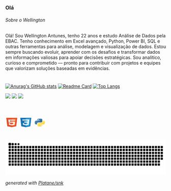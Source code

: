 ### Olá 

###### Sobre o Wellington
Olá! Sou Wellington Antunes, tenho 22 anos e estudo Análise de Dados pela EBAC. Tenho conhecimento em Excel avançado, Python, Power BI, SQL e outras ferramentas para análise, modelagem e visualização de dados. Estou sempre buscando evoluir, aprender com os desafios e transformar dados em informações valiosas para apoiar decisões estratégicas. Sou analítico, curioso e comprometido — pronto para contribuir com projetos e equipes que valorizam soluções baseadas em evidências.

#

[![Anurag's GitHub stats](https://github-readme-stats.vercel.app/api?username=Wellantunes&show_icons=true&blueberry )](https://github.com/anuraghazra/github-readme-stats)
[![Readme Card](https://github-readme-stats.vercel.app/api/pin/?username=Wellantunes&repo=Projeto_Restaurante&theme=dark)](https://github.com/anuraghazra/github-readme-stats)
[![Top Langs](https://github-readme-stats.vercel.app/api/top-langs/?username=Wellantunes&layout=compact)](https://github.com/anuraghazra/github-readme-stats)

<div> 
 
 <a href="https://discord.gg/wagxzStdcR" target="_blank"><img src="https://img.shields.io/badge/Discord-7289DA?style=for-the-badge&logo=discord&logoColor=white" target="_blank"></a> 
  <a href = "mailto:contatorafaballerini@gmail.com"><img src="https://img.shields.io/badge/-Gmail-%23333?style=for-the-badge&logo=gmail&logoColor=white" target="_blank"></a>
  <a href="https://www.linkedin.com/in/rafaella-ballerini-45875016a" target="_blank"><img src="https://img.shields.io/badge/-LinkedIn-%230077B5?style=for-the-badge&logo=linkedin&logoColor=white" target="_blank"></a> 
  
</div>

#

<div style="display: inline_block"><br>

 
  <img align="center" alt="Rafa-HTML" height="30" width="40" src="https://raw.githubusercontent.com/devicons/devicon/master/icons/html5/html5-original.svg">
  <img align="center" alt="Rafa-CSS" height="30" width="40" src="https://raw.githubusercontent.com/devicons/devicon/master/icons/css3/css3-original.svg">
  <img align="center" alt="Rafa-Python" height="30" width="40" src="https://raw.githubusercontent.com/devicons/devicon/master/icons/python/python-original.svg">

</div>

#



<picture>
  <source media="(prefers-color-scheme: dark)" srcset="https://raw.githubusercontent.com/platane/platane/output/github-contribution-grid-snake-dark.svg">
  <source media="(prefers-color-scheme: light)" srcset="https://raw.githubusercontent.com/platane/platane/output/github-contribution-grid-snake.svg">
  <img alt="github contribution grid snake animation" src="https://raw.githubusercontent.com/platane/platane/output/github-contribution-grid-snake.svg">
</picture>

_generated with [Platane/snk](https://github.com/Platane/snk)_
